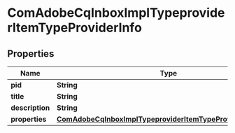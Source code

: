 

# ComAdobeCqInboxImplTypeproviderItemTypeProviderInfo

## Properties

Name | Type | Description | Notes
------------ | ------------- | ------------- | -------------
**pid** | **String** |  |  [optional]
**title** | **String** |  |  [optional]
**description** | **String** |  |  [optional]
**properties** | [**ComAdobeCqInboxImplTypeproviderItemTypeProviderProperties**](ComAdobeCqInboxImplTypeproviderItemTypeProviderProperties.md) |  |  [optional]



